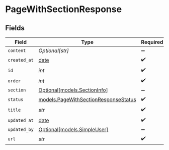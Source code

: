 # PageWithSectionResponse


## Fields

| Field                                                                              | Type                                                                               | Required                                                                           | Description                                                                        |
| ---------------------------------------------------------------------------------- | ---------------------------------------------------------------------------------- | ---------------------------------------------------------------------------------- | ---------------------------------------------------------------------------------- |
| `content`                                                                          | *Optional[str]*                                                                    | :heavy_minus_sign:                                                                 | N/A                                                                                |
| `created_at`                                                                       | [date](https://docs.python.org/3/library/datetime.html#date-objects)               | :heavy_check_mark:                                                                 | N/A                                                                                |
| `id`                                                                               | *int*                                                                              | :heavy_check_mark:                                                                 | N/A                                                                                |
| `order`                                                                            | *int*                                                                              | :heavy_check_mark:                                                                 | N/A                                                                                |
| `section`                                                                          | [Optional[models.SectionInfo]](../models/sectioninfo.md)                           | :heavy_minus_sign:                                                                 | N/A                                                                                |
| `status`                                                                           | [models.PageWithSectionResponseStatus](../models/pagewithsectionresponsestatus.md) | :heavy_check_mark:                                                                 | N/A                                                                                |
| `title`                                                                            | *str*                                                                              | :heavy_check_mark:                                                                 | N/A                                                                                |
| `updated_at`                                                                       | [date](https://docs.python.org/3/library/datetime.html#date-objects)               | :heavy_check_mark:                                                                 | N/A                                                                                |
| `updated_by`                                                                       | [Optional[models.SimpleUser]](../models/simpleuser.md)                             | :heavy_minus_sign:                                                                 | N/A                                                                                |
| `url`                                                                              | *str*                                                                              | :heavy_check_mark:                                                                 | N/A                                                                                |